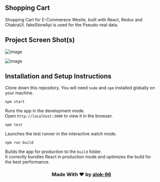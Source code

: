 ## Shopping Cart
Shopping Cart for E-Commerece Wesite, built with React, Redux and ChakraUI. fakeStoreApi is used for the Pseudo-real data.

## Project Screen Shot(s)
![image](https://github.com/alok-96/shopping-cart/assets/90456532/359b0bbe-4ba7-43cf-854b-d8193bf9c53c)

![image](https://github.com/alok-96/shopping-cart/assets/90456532/c49b50b3-5126-4574-bd86-651ef412a047)


## Installation and Setup Instructions

Clone down this repository. You will need `node` and `npm` installed globally on your machine.

 `npm start`
 
Runs the app in the development mode.<br />
Open `http://localhost:3000` to view it in the browser.

 `npm test`
 
Launches the test runner in the interactive watch mode.<br />

`npm run build`

Builds the app for production to the `build` folder.<br />
It correctly bundles React in production mode and optimizes the build for the best performance.


<h3 align='center'>Made With ❤️ by <a href='https://github.com/alok-96' >alok-96</a></h3>
